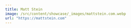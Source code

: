 ```yaml
---
title: Matt Stein
image: /src/content/showcase/_images/mattstein.com.webp
url: "https://mattstein.com"
---
```

